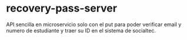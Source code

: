 # recovery-pass-server
API sencilla en microservicio solo con el put para poder verificar email y numero de estudiante y traer su ID en el sistema de socialtec.
